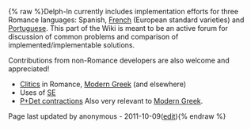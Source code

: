{% raw %}Delph-In currently includes implementation efforts for three Romance
languages: Spanish, [French](https://blog.inductorsoftware.com/docsproto/garage/GrenouilleSummary) (European standard
varieties) and [Portuguese](https://blog.inductorsoftware.com/docsproto/tools/DelphinLisbon). This part of the Wiki is
meant to be an active forum for discussion of common problems and
comparison of implemented/implementable solutions.

Contributions from non-Romance developers are also welcome and
appreciated!

- [Clitics](../RomClitics) in Romance, [Modern Greek](../MgrgSummary) (and
elsewhere)
- Uses of [SE](../RomSe)
- [P+Det contractions](../RomContract) Also very relevant to [Modern
Greek](../MgrgSummary).

Page last updated by anonymous - 2011-10-09([edit](https://github.com/delph-in/docs/wiki/RomanceTop/_edit)){% endraw %}